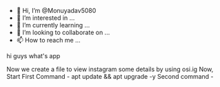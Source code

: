 - 👋 Hi, I’m @Monuyadav5080
- 👀 I’m interested in ...
- 🌱 I’m currently learning ...
- 💞️ I’m looking to collaborate on ...
- 📫 How to reach me ...

<!---
Monuyadav5080/Monuyadav5080 is a ✨ special ✨ repository because its `README.md` (this file) appears on your GitHub profile.
You can click the Preview link to take a look at your changes.
--->hi guys what's app
Now we create a file to view instagram some details by using osi.ig
Now, Start
First Command - apt update && apt upgrade -y
Second command - 
